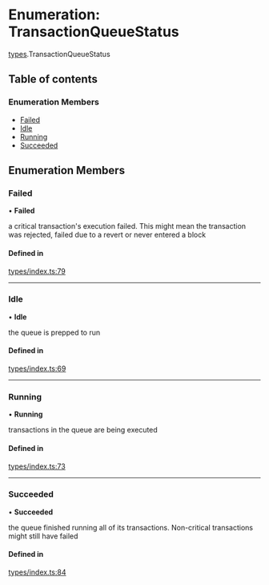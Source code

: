 # Enumeration: TransactionQueueStatus

[types](../wiki/types).TransactionQueueStatus

## Table of contents

### Enumeration Members

- [Failed](../wiki/types.TransactionQueueStatus#failed)
- [Idle](../wiki/types.TransactionQueueStatus#idle)
- [Running](../wiki/types.TransactionQueueStatus#running)
- [Succeeded](../wiki/types.TransactionQueueStatus#succeeded)

## Enumeration Members

### Failed

• **Failed**

a critical transaction's execution failed.
This might mean the transaction was rejected,
failed due to a revert or never entered a block

#### Defined in

[types/index.ts:79](https://github.com/PolymathNetwork/polymesh-sdk/blob/c6fe1be3/src/types/index.ts#L79)

___

### Idle

• **Idle**

the queue is prepped to run

#### Defined in

[types/index.ts:69](https://github.com/PolymathNetwork/polymesh-sdk/blob/c6fe1be3/src/types/index.ts#L69)

___

### Running

• **Running**

transactions in the queue are being executed

#### Defined in

[types/index.ts:73](https://github.com/PolymathNetwork/polymesh-sdk/blob/c6fe1be3/src/types/index.ts#L73)

___

### Succeeded

• **Succeeded**

the queue finished running all of its transactions. Non-critical transactions
might still have failed

#### Defined in

[types/index.ts:84](https://github.com/PolymathNetwork/polymesh-sdk/blob/c6fe1be3/src/types/index.ts#L84)
